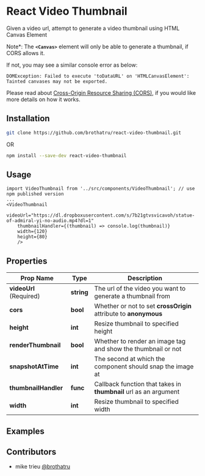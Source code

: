 # React Video Thumbnail
Given a video url, attempt to generate a video thumbnail using HTML Canvas Element

Note*: The **`<Canvas>`** element will only be able to generate a thumbnail, if CORS allows it.

If not, you may see a similar console error as below:
```
DOMException: Failed to execute 'toDataURL' on 'HTMLCanvasElement': Tainted canvases may not be exported.
```

Please read about [Cross-Origin Resource Sharing (CORS)](https://developer.mozilla.org/en-US/docs/Web/HTTP/CORS), if you would like more details on how it works.


## Installation

```bash
git clone https://github.com/brothatru/react-video-thumbnail.git
```
OR
```bash
npm install --save-dev react-video-thumbnail
```

## Usage

```es6
import VideoThumbnail from '../src/components/VideoThumbnail'; // use npm published version
...
<VideoThumbnail
    videoUrl="https://dl.dropboxusercontent.com/s/7b21gtvsvicavoh/statue-of-admiral-yi-no-audio.mp4?dl=1"
    thumbnailHandler={(thumbnail) => console.log(thumbnail)}
    width={120}
    height={80}
    />
```


## Properties

| Prop Name | Type | Description |
| --- | --- | --- |
| **videoUrl** (Required) | **string** | The url of the video you want to generate a thumbnail from |
| **cors** | **bool** | Whether or not to set **crossOrigin** attribute to **anonymous** |
| **height** | **int** | Resize thumbnail to specified height |
| **renderThumbnail** | **bool** | Whether to render an image tag and show the thumbnail or not |
| **snapshotAtTime** | **int** | The second at which the component should snap the image at |
| **thumbnailHandler** | **func** | Callback function that takes in **thumbnail** url as an argument |
| **width** | **int** | Resize thumbnail to specified width |

## Examples


## Contributors

- mike trieu [@brothatru](https://github.com/brothatru)

